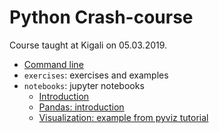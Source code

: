 # Python Crash-course

Course taught at Kigali on 05.03.2019.

* [Command line](https://twaclaw.github.io/python-course/)
* `exercises`: exercises and examples
* `notebooks`: jupyter notebooks 
  * [Introduction](./notebooks/01_Introduction.ipynb)
  * [Pandas: introduction](./notebooks/02_pandas_basics.ipynb)
  * [Visualization: example from pyviz tutorial](./notebooks/03_Working_with_Tabular_Data.ipynb)

